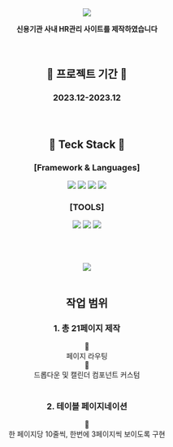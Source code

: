 <div align=center>

<img src="https://capsule-render.vercel.app/api?type=waving&customColorList=0&height=200&section=header&text=HRM&fontSize=70" />



**신용기관 사내 HR관리 사이트를 제작하였습니다**</br></br></br>



 ## :calendar: 프로젝트 기간 :calendar:
### 2023.12-2023.12 </br></br></br>
## :memo: Teck Stack :memo: 
### [Framework & Languages]
<img src="https://img.shields.io/badge/Vue.js-4FC08D?style=flat-square&logo=Vue.js&logoColor=white"/>
<img src="https://img.shields.io/badge/HTML5-E34F26?style=flat-square&logo=HTML5&logoColor=white"/>
<img src="https://img.shields.io/badge/Javascript-F7DF1E?style=flat-square&logo=Javascript&logoColor=white"/>
<img src="https://img.shields.io/badge/CSS3-1572B6?style=flat-square&logo=CSS3&logoColor=white"/></br>

### [TOOLS]
<img src="https://img.shields.io/badge/Visual Studio Code-007ACC?style=flat-square&logo=Visual Studio Code&logoColor=white"/>
<img src="https://img.shields.io/badge/GitHub-181717?style=flat-square&logo=GitHub&logoColor=white"/>
<img src="https://img.shields.io/badge/Figma-F24E1E?style=flat-square&logo=Figma&logoColor=white"/></br></br></br></br>


<img src="https://github-readme-stats.vercel.app/api/top-langs/?username=JaeminKim-Irene&layout=compact"><br><br>


## 작업 범위
### 1. 총 21페이지 제작
:small_blue_diamond: </br>
페이지 라우팅 </br>
:small_blue_diamond: </br>
드롭다운 및 캘린더 컴포넌트 커스텀 </br></br>

### 2. 테이블 페이지네이션
:small_blue_diamond: </br>
한 페이지당 10줄씩, 한번에 3페이지씩 보이도록 구현</br></br>
</div>
